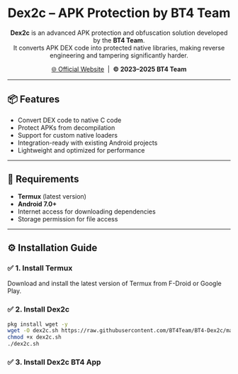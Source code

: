 <h1 align="center">Dex2c – APK Protection by BT4 Team</h1>

<p align="center">
  <b>Dex2c</b> is an advanced APK protection and obfuscation solution developed by the <b>BT4 Team</b>.<br>
  It converts APK DEX code into protected native libraries, making reverse engineering and tampering significantly harder.
</p>

<p align="center">
  <a href="https://bt4team.com">🌐 Official Website</a> &nbsp;|&nbsp;
  <b>© 2023–2025 BT4 Team</b>
</p>

<hr>

<h2>📦 Features</h2>

<ul>
  <li>Convert DEX code to native C code</li>
  <li>Protect APKs from decompilation</li>
  <li>Support for custom native loaders</li>
  <li>Integration-ready with existing Android projects</li>
  <li>Lightweight and optimized for performance</li>
</ul>

<hr>

<h2>📲 Requirements</h2>

<ul>
  <li><b>Termux</b> (latest version)</li>
  <li><b>Android 7.0+</b></li>
  <li>Internet access for downloading dependencies</li>
  <li>Storage permission for file access</li>
</ul>

<hr>

<h2>⚙️ Installation Guide</h2>

<h3>✅ 1. Install Termux</h3>
<p>Download and install the latest version of Termux from F-Droid or Google Play.</p>

<h3>✅ 2. Install Dex2c</h3>

```bash
pkg install wget -y
wget -O dex2c.sh https://raw.githubusercontent.com/BT4Team/BT4-Dex2c/main/dex2c.sh
chmod +x dex2c.sh
./dex2c.sh
```

<h3>✅ 3. Install Dex2c BT4 App</h3>